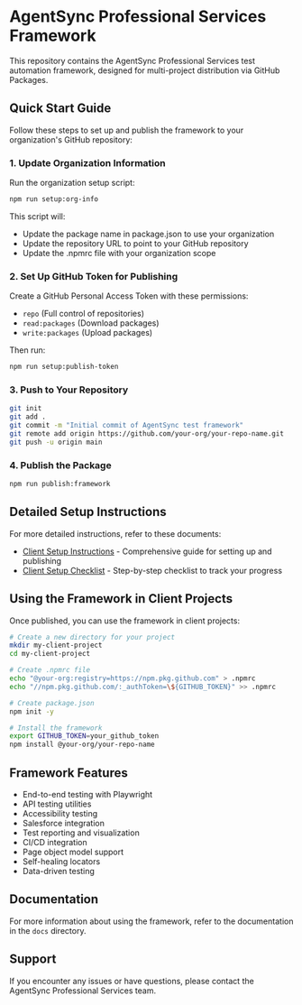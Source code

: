 # AgentSync Professional Services Framework

This repository contains the AgentSync Professional Services test automation framework, designed for multi-project distribution via GitHub Packages.

## Quick Start Guide

Follow these steps to set up and publish the framework to your organization's GitHub repository:

### 1. Update Organization Information

Run the organization setup script:

```bash
npm run setup:org-info
```

This script will:
- Update the package name in package.json to use your organization
- Update the repository URL to point to your GitHub repository
- Update the .npmrc file with your organization scope

### 2. Set Up GitHub Token for Publishing

Create a GitHub Personal Access Token with these permissions:
- `repo` (Full control of repositories)
- `read:packages` (Download packages)
- `write:packages` (Upload packages)

Then run:

```bash
npm run setup:publish-token
```

### 3. Push to Your Repository

```bash
git init
git add .
git commit -m "Initial commit of AgentSync test framework"
git remote add origin https://github.com/your-org/your-repo-name.git
git push -u origin main
```

### 4. Publish the Package

```bash
npm run publish:framework
```

## Detailed Setup Instructions

For more detailed instructions, refer to these documents:

- [Client Setup Instructions](./CLIENT_SETUP_INSTRUCTIONS.md) - Comprehensive guide for setting up and publishing
- [Client Setup Checklist](./CLIENT_SETUP_CHECKLIST.md) - Step-by-step checklist to track your progress

## Using the Framework in Client Projects

Once published, you can use the framework in client projects:

```bash
# Create a new directory for your project
mkdir my-client-project
cd my-client-project

# Create .npmrc file
echo "@your-org:registry=https://npm.pkg.github.com" > .npmrc
echo "//npm.pkg.github.com/:_authToken=\${GITHUB_TOKEN}" >> .npmrc

# Create package.json
npm init -y

# Install the framework
export GITHUB_TOKEN=your_github_token
npm install @your-org/your-repo-name
```

## Framework Features

- End-to-end testing with Playwright
- API testing utilities
- Accessibility testing
- Salesforce integration
- Test reporting and visualization
- CI/CD integration
- Page object model support
- Self-healing locators
- Data-driven testing

## Documentation

For more information about using the framework, refer to the documentation in the `docs` directory.

## Support

If you encounter any issues or have questions, please contact the AgentSync Professional Services team.
